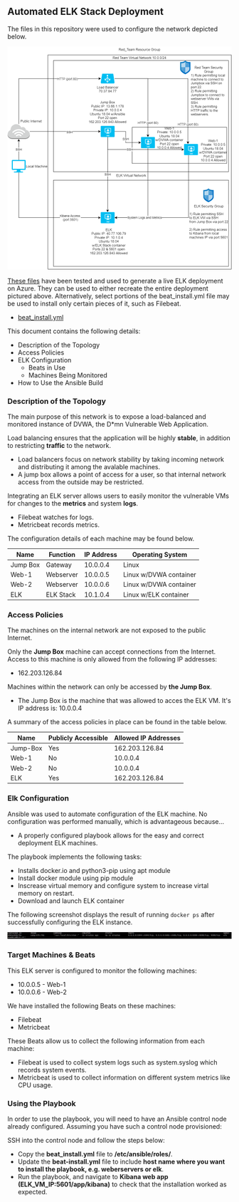 ## Automated ELK Stack Deployment

The files in this repository were used to configure the network depicted below.

![Project Diagram](https://github.com/slyhy/azure_cloud_deployment/blob/master/Images/Project%20Diagram.png)

[These files](https://github.com/slyhy/azure_cloud_deployment/tree/master/ansible_playbooks) have been tested and used to generate a live ELK deployment on Azure. They can be used to either recreate the entire deployment pictured above. Alternatively, select portions of the beat_install.yml file may be used to install only certain pieces of it, such as Filebeat.

  - [beat_install.yml](https://github.com/slyhy/azure_cloud_deployment/blob/master/ansible_playbooks/beat_install.yml)

This document contains the following details:
- Description of the Topology
- Access Policies
- ELK Configuration
  - Beats in Use
  - Machines Being Monitored
- How to Use the Ansible Build


### Description of the Topology

The main purpose of this network is to expose a load-balanced and monitored instance of DVWA, the D*mn Vulnerable Web Application.

Load balancing ensures that the application will be highly __stable__, in addition to restricting __traffic__ to the network.
- Load balancers focus on network stability by taking incoming network and distributing it among the avalable machines. 
- A jump box allows a point of access for a user, so that internal network access from the outside may be restricted.

Integrating an ELK server allows users to easily monitor the vulnerable VMs for changes to the __metrics__ and system __logs__.
- Filebeat watches for logs.
- Metricbeat records metrics.

The configuration details of each machine may be found below.

| Name     | Function | IP Address | Operating System |
|----------|----------|------------|------------------|
| Jump Box | Gateway  | 10.0.0.4   | Linux            |
| Web-1    | Webserver| 10.0.0.5   | Linux w/DVWA container|
| Web-2    | Webserver| 10.0.0.6   | Linux w/DVWA container|
| ELK      | ELK Stack| 10.1.0.4   | Linux w/ELK container |

### Access Policies

The machines on the internal network are not exposed to the public Internet. 

Only the __Jump Box__ machine can accept connections from the Internet. Access to this machine is only allowed from the following IP addresses:
- 162.203.126.84

Machines within the network can only be accessed by __the Jump Box__.
- The Jump Box is the machine that was allowed to acces the ELK VM. It's IP address is: 10.0.0.4

A summary of the access policies in place can be found in the table below.

| Name     | Publicly Accessible | Allowed IP Addresses |
|----------|---------------------|----------------------|
| Jump-Box | Yes                 | 162.203.126.84       |
| Web-1    | No                  | 10.0.0.4             |
| Web-2    | No                  | 10.0.0.4             |
| ELK      | Yes                 | 162.203.126.84       |   

### Elk Configuration

Ansible was used to automate configuration of the ELK machine. No configuration was performed manually, which is advantageous because...
- A properly configured playbook allows for the easy and correct deployment ELK machines. 

The playbook implements the following tasks:
- Installs docker.io and python3-pip using apt module
- Install docker module using pip module
- Inscrease virtual memory and configure system to increase virtal memory on restart.
- Download and launch ELK container

The following screenshot displays the result of running `docker ps` after successfully configuring the ELK instance.

![Images/docker_ps_output.png](https://github.com/slyhy/azure_cloud_deployment/blob/master/Images/ELK_Container.PNG)

### Target Machines & Beats
This ELK server is configured to monitor the following machines:
- 10.0.0.5 - Web-1
- 10.0.0.6 - Web-2

We have installed the following Beats on these machines:
- Filebeat
- Metricbeat

These Beats allow us to collect the following information from each machine:
- Filebeat is used to collect system logs such as system.syslog which records system events. 
- Metricbeat is used to collect information on different system metrics like CPU usage.  

### Using the Playbook
In order to use the playbook, you will need to have an Ansible control node already configured. Assuming you have such a control node provisioned: 

SSH into the control node and follow the steps below:
- Copy the __beat_install.yml__ file to __/etc/ansible/roles/__.
- Update the __beat-install.yml__ file to include __host name where you want to install the playbook, e.g. weberservers or elk__.
- Run the playbook, and navigate to __Kibana web app (ELK_VM_IP:5601/app/kibana)__ to check that the installation worked as expected.

